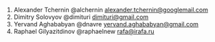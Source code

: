 1. Alexander Tchernin @alchernin alexander.tchernin@googlemail.com
2. Dimitry Solovyov @dimituri dimituri@gmail.com
3. Yervand Aghababyan @dnavre yervand.aghababyan@gmail.com
4. Raphael Gilyazitdinov @raphaelnew rafa@irafa.ru
